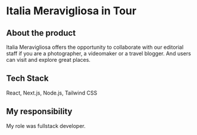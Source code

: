 # Italia Meravigliosa in Tour

## About the product

Italia Meravigliosa offers the opportunity to collaborate with our editorial staff if you are a photographer, a videomaker or a travel blogger.
And users can visit and explore great places.

## Tech Stack

React, Next.js, Node.js, Tailwind CSS

## My responsibility
My role was fullstack developer.
